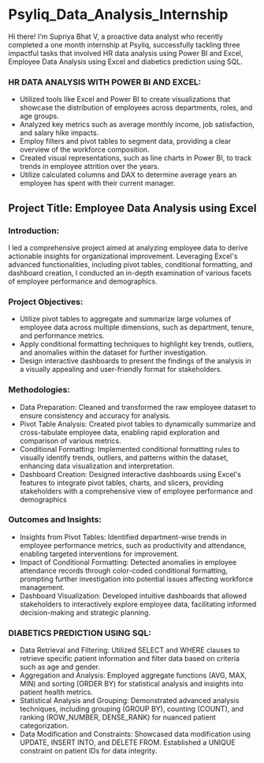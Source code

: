 # Psyliq_Data_Analysis_Internship
Hi there! I'm Supriya Bhat V, a proactive data analyst who recently completed a one month internship at Psyliq, successfully tackling three impactful tasks
that involved HR data analysis using Power BI and Excel, Employee Data Analysis using Excel and diabetics prediction using SQL.

### HR DATA ANALYSIS WITH POWER BI AND EXCEL:
- Utilized tools like Excel and Power BI to create visualizations that showcase the distribution of employees across departments, roles, and age groups.
- Analyzed key metrics such as average monthly income, job satisfaction, and salary hike impacts.
- Employ filters and pivot tables to segment data, providing a clear overview of the workforce composition.
- Created visual representations, such as line charts in Power BI, to track trends in employee attrition over the years.
- Utilize calculated columns and DAX to determine average years an employee has spent with their current manager. 
## Project Title: Employee Data Analysis using Excel

### Introduction:
I led a comprehensive project aimed at analyzing employee data to derive actionable insights for organizational improvement. Leveraging Excel's advanced functionalities, including pivot tables, conditional formatting, and dashboard creation, I conducted an in-depth examination of various facets of employee performance and demographics.
### Project Objectives:
- Utilize pivot tables to aggregate and summarize large volumes of employee data across multiple dimensions, such as department, tenure, and performance metrics.
- Apply conditional formatting techniques to highlight key trends, outliers, and anomalies within the dataset for further investigation.
- Design interactive dashboards to present the findings of the analysis in a visually appealing and user-friendly format for stakeholders.
### Methodologies:
- Data Preparation: Cleaned and transformed the raw employee dataset to ensure consistency and accuracy for analysis.
- Pivot Table Analysis: Created pivot tables to dynamically summarize and cross-tabulate employee data, enabling rapid exploration and comparison of various metrics.
- Conditional Formatting: Implemented conditional formatting rules to visually identify trends, outliers, and patterns within the dataset, enhancing data visualization and 
  interpretation.
- Dashboard Creation: Designed interactive dashboards using Excel's features to integrate pivot tables, charts, and slicers, providing stakeholders with a comprehensive view 
  of employee performance and demographics
### Outcomes and Insights:
- Insights from Pivot Tables: Identified department-wise trends in employee performance metrics, such as productivity and attendance, enabling targeted interventions for 
  improvement.
- Impact of Conditional Formatting: Detected anomalies in employee attendance records through color-coded conditional formatting, prompting further investigation into 
  potential issues affecting workforce management.
- Dashboard Visualization: Developed intuitive dashboards that allowed stakeholders to interactively explore employee data, facilitating informed decision-making and 
  strategic planning.
### DIABETICS PREDICTION USING SQL:
- Data Retrieval and Filtering: Utilized SELECT and WHERE clauses to retrieve specific patient information and filter data based on criteria such as age and gender.
- Aggregation and Analysis: Employed aggregate functions (AVG, MAX, MIN) and sorting (ORDER BY) for statistical analysis and insights into patient health metrics.
- Statistical Analysis and Grouping: Demonstrated advanced analysis techniques, including grouping (GROUP BY), counting (COUNT), and ranking (ROW_NUMBER, DENSE_RANK) for 
  nuanced patient categorization.
- Data Modification and Constraints: Showcased data modification using UPDATE, INSERT INTO, and DELETE FROM. Established a UNIQUE constraint on patient IDs for data 
  integrity. 
  
